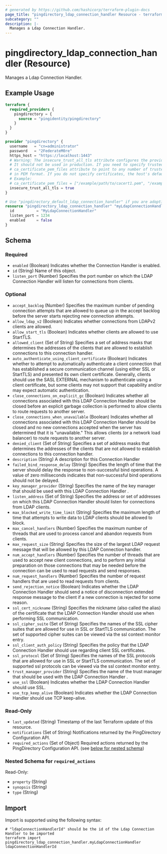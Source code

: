```yaml
---
# generated by https://github.com/hashicorp/terraform-plugin-docs
page_title: "pingdirectory_ldap_connection_handler Resource - terraform-provider-pingdirectory"
subcategory: ""
description: |-
  Manages a Ldap Connection Handler.
---
```


# pingdirectory_ldap_connection_handler (Resource)

Manages a Ldap Connection Handler.

## Example Usage

```terraform
terraform {
  required_providers {
    pingdirectory = {
      source = "pingidentity/pingdirectory"
    }
  }
}

provider "pingdirectory" {
  username   = "cn=administrator"
  password   = "2FederateM0re"
  https_host = "https://localhost:1443"
  # Warning: The insecure_trust_all_tls attribute configures the provider to trust any certificate presented by the PingDirectory server.
  # It should not be used in production. If you need to specify trusted CA certificates, use the
  # ca_certificate_pem_files attribute to point to any number of trusted CA certificate files
  # in PEM format. If you do not specify certificates, the host's default root CA set will be used.
  # Example:
  # ca_certificate_pem_files = ["/example/path/to/cacert1.pem", "/example/path/to/cacert2.pem"]
  insecure_trust_all_tls = true
}

# Use "pingdirectory_default_ldap_connection_handler" if you are adopting existing configuration from the PingDirectory server into Terraform
resource "pingdirectory_ldap_connection_handler" "myLdapConnectionHandler" {
  id          = "MyLdapConnectionHandler"
  listen_port = 1234
  enabled     = false
}
```

<!-- schema generated by tfplugindocs -->
## Schema

### Required

- `enabled` (Boolean) Indicates whether the Connection Handler is enabled.
- `id` (String) Name of this object.
- `listen_port` (Number) Specifies the port number on which the LDAP Connection Handler will listen for connections from clients.

### Optional

- `accept_backlog` (Number) Specifies the maximum number of pending connection attempts that are allowed to queue up in the accept backlog before the server starts rejecting new connection attempts.
- `allow_ldap_v2` (Boolean) Indicates whether connections from LDAPv2 clients are allowed.
- `allow_start_tls` (Boolean) Indicates whether clients are allowed to use StartTLS.
- `allowed_client` (Set of String) Specifies a set of address masks that determines the addresses of the clients that are allowed to establish connections to this connection handler.
- `auto_authenticate_using_client_certificate` (Boolean) Indicates whether to attempt to automatically authenticate a client connection that has established a secure communication channel (using either SSL or StartTLS) and presented its own client certificate. Generally, clients should use the SASL EXTERNAL mechanism to authenticate using a client certificate, but some clients may not support that capability and/or may expect automatic authentication.
- `close_connections_on_explicit_gc` (Boolean) Indicates whether all connections associated with this LDAP Connection Handler should be closed before an explicit garbage collection is performed to allow clients to route requests to another server.
- `close_connections_when_unavailable` (Boolean) Indicates whether all connections associated with this LDAP Connection Handler should be closed and no new connections accepted when the server has determined that it is "unavailable." This allows clients (or a network load balancer) to route requests to another server.
- `denied_client` (Set of String) Specifies a set of address masks that determines the addresses of the clients that are not allowed to establish connections to this connection handler.
- `description` (String) A description for this Connection Handler
- `failed_bind_response_delay` (String) Specifies the length of time that the server should delay the response to non-successful bind operations. A value of zero milliseconds indicates that non-successful bind operations should not be delayed.
- `key_manager_provider` (String) Specifies the name of the key manager that should be used with this LDAP Connection Handler .
- `listen_address` (Set of String) Specifies the address or set of addresses on which this LDAP Connection Handler should listen for connections from LDAP clients.
- `max_blocked_write_time_limit` (String) Specifies the maximum length of time that attempts to write data to LDAP clients should be allowed to block.
- `max_cancel_handlers` (Number) Specifies the maximum number of threads that are used to process cancel and abandon requests from clients.
- `max_request_size` (String) Specifies the size of the largest LDAP request message that will be allowed by this LDAP Connection handler.
- `num_accept_handlers` (Number) Specifies the number of threads that are used to accept new client connections, and to perform any initial preparation on those connections that may be needed before the connection can be used to read requests and send responses.
- `num_request_handlers` (Number) Specifies the number of request handlers that are used to read requests from clients.
- `send_rejection_notice` (Boolean) Indicates whether the LDAP Connection Handler should send a notice of disconnection extended response message to the client if a new connection is rejected for some reason.
- `ssl_cert_nickname` (String) Specifies the nickname (also called the alias) of the certificate that the LDAP Connection Handler should use when performing SSL communication.
- `ssl_cipher_suite` (Set of String) Specifies the names of the SSL cipher suites that are allowed for use in SSL or StartTLS communication. The set of supported cipher suites can be viewed via the ssl context monitor entry.
- `ssl_client_auth_policy` (String) Specifies the policy that the LDAP Connection Handler should use regarding client SSL certificates.
- `ssl_protocol` (Set of String) Specifies the names of the SSL protocols that are allowed for use in SSL or StartTLS communication. The set of supported ssl protocols can be viewed via the ssl context monitor entry.
- `trust_manager_provider` (String) Specifies the name of the trust manager that should be used with the LDAP Connection Handler .
- `use_ssl` (Boolean) Indicates whether the LDAP Connection Handler should use SSL.
- `use_tcp_keep_alive` (Boolean) Indicates whether the LDAP Connection Handler should use TCP keep-alive.

### Read-Only

- `last_updated` (String) Timestamp of the last Terraform update of this resource.
- `notifications` (Set of String) Notifications returned by the PingDirectory Configuration API.
- `required_actions` (Set of Object) Required actions returned by the PingDirectory Configuration API. (see [below for nested schema](#nestedatt--required_actions))

<a id="nestedatt--required_actions"></a>
### Nested Schema for `required_actions`

Read-Only:

- `property` (String)
- `synopsis` (String)
- `type` (String)

## Import

Import is supported using the following syntax:

```shell
# "ldapConnectionHandlerId" should be the id of the Ldap Connection Handler to be imported
terraform import pingdirectory_ldap_connection_handler.myLdapConnectionHandler ldapConnectionHandlerId
```
